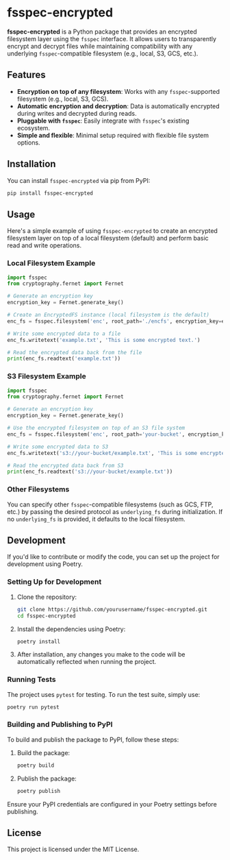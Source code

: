 # fsspec-encrypted

**fsspec-encrypted** is a Python package that provides an encrypted filesystem layer using the `fsspec` interface. It allows users to transparently encrypt and decrypt files while maintaining compatibility with any underlying `fsspec`-compatible filesystem (e.g., local, S3, GCS, etc.).

## Features

- **Encryption on top of any filesystem**: Works with any `fsspec`-supported filesystem (e.g., local, S3, GCS).
- **Automatic encryption and decryption**: Data is automatically encrypted during writes and decrypted during reads.
- **Pluggable with `fsspec`**: Easily integrate with `fsspec`'s existing ecosystem.
- **Simple and flexible**: Minimal setup required with flexible file system options.

## Installation

You can install `fsspec-encrypted` via pip from PyPI:

```bash
pip install fsspec-encrypted
```

## Usage

Here's a simple example of using `fsspec-encrypted` to create an encrypted filesystem layer on top of a local filesystem (default) and perform basic read and write operations.

### Local Filesystem Example

```python
import fsspec
from cryptography.fernet import Fernet

# Generate an encryption key
encryption_key = Fernet.generate_key()

# Create an EncryptedFS instance (local filesystem is the default)
enc_fs = fsspec.filesystem('enc', root_path='./encfs', encryption_key=encryption_key)

# Write some encrypted data to a file
enc_fs.writetext('example.txt', 'This is some encrypted text.')

# Read the encrypted data back from the file
print(enc_fs.readtext('example.txt'))
```

### S3 Filesystem Example

```python
import fsspec
from cryptography.fernet import Fernet

# Generate an encryption key
encryption_key = Fernet.generate_key()

# Use the encrypted filesystem on top of an S3 file system
enc_fs = fsspec.filesystem('enc', root_path='your-bucket', encryption_key=encryption_key, underlying_fs='s3')

# Write some encrypted data to S3
enc_fs.writetext('s3://your-bucket/example.txt', 'This is some encrypted text.')

# Read the encrypted data back from S3
print(enc_fs.readtext('s3://your-bucket/example.txt'))
```

### Other Filesystems

You can specify other `fsspec`-compatible filesystems (such as GCS, FTP, etc.) by passing the desired protocol as `underlying_fs` during initialization. If no `underlying_fs` is provided, it defaults to the local filesystem.

## Development

If you'd like to contribute or modify the code, you can set up the project for development using Poetry.

### Setting Up for Development

1. Clone the repository:

   ```bash
   git clone https://github.com/yourusername/fsspec-encrypted.git
   cd fsspec-encrypted
   ```

2. Install the dependencies using Poetry:

   ```bash
   poetry install
   ```

3. After installation, any changes you make to the code will be automatically reflected when running the project.

### Running Tests

The project uses `pytest` for testing. To run the test suite, simply use:

```bash
poetry run pytest
```

### Building and Publishing to PyPI

To build and publish the package to PyPI, follow these steps:

1. Build the package:

   ```bash
   poetry build
   ```

2. Publish the package:

   ```bash
   poetry publish
   ```

Ensure your PyPI credentials are configured in your Poetry settings before publishing.

## License

This project is licensed under the MIT License.